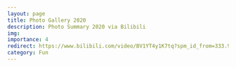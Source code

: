 ```yaml
---
layout: page
title: Photo Gallery 2020 
description: Photo Summary 2020 via Bilibili
img:
importance: 4
redirect: https://www.bilibili.com/video/BV1YT4y1K7tq?spm_id_from=333.999.0.0
category: Fun
---
```

